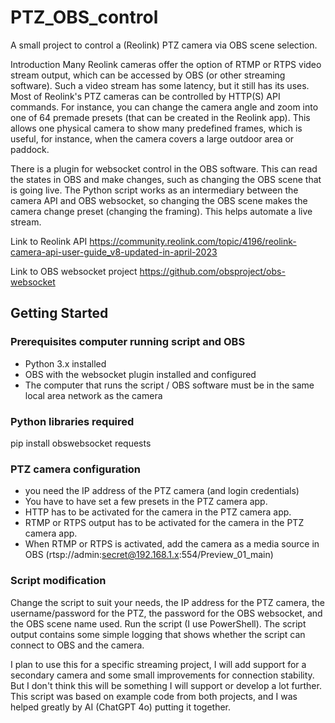 # PTZ_OBS_control
A small project to control a (Reolink) PTZ camera via OBS scene selection.

Introduction
Many Reolink cameras offer the option of RTMP or RTPS video stream output, which can be accessed by OBS (or other streaming software). Such a video stream has some latency, but it still has its uses. 
Most of Reolink's PTZ cameras can be controlled by HTTP(S) API commands. For instance, you can change the camera angle and zoom into one of 64 premade presets (that can be created in the Reolink app).
This allows one physical camera to show many predefined frames, which is useful, for instance, when the camera covers a large outdoor area or paddock.

There is a plugin for websocket control in the OBS software. This can read the states in OBS and make changes, such as changing the OBS scene that is going live.
The Python script works as an intermediary between the camera API and OBS websocket, so changing the OBS scene makes the camera change preset (changing the framing). This helps automate a live stream.

Link to Reolink API
https://community.reolink.com/topic/4196/reolink-camera-api-user-guide_v8-updated-in-april-2023

Link to OBS websocket project
https://github.com/obsproject/obs-websocket

## Getting Started

### Prerequisites computer running script and OBS
- Python 3.x installed
- OBS with the websocket plugin installed and configured
- The computer that runs the script / OBS software must be in the same local area network as the camera

### Python libraries required
pip install obswebsocket requests

### PTZ camera configuration
- you need the IP address of the PTZ camera (and login credentials)
- You have to have set a few presets in the PTZ camera app.
- HTTP has to be activated for the camera in the PTZ camera app.
- RTMP or RTPS output has to be activated for the camera in the PTZ camera app.
-   When RTMP or RTPS is activated, add the camera as a media source in OBS (rtsp://admin:secret@192.168.1.x:554/Preview_01_main)

### Script modification
Change the script to suit your needs, the IP address for the PTZ camera, the username/password for the PTZ, the password for the OBS websocket, and the OBS scene name used. 
Run the script (I use PowerShell). The script output contains some simple logging that shows whether the script can connect to OBS and the camera.




I plan to use this for a specific streaming project, 
I will add support for a secondary camera and some small improvements for connection stability.
But I don't think this will be something I will support or develop a lot further.
This script was based on example code from both projects, and I was helped greatly by AI (ChatGPT 4o) putting it together.
